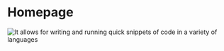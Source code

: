 # Homepage
![It allows for writing and running quick snippets of code in a variety
  of languages](https://github.com/JCabr/homepage/blob/master/homepage_pic.png)
